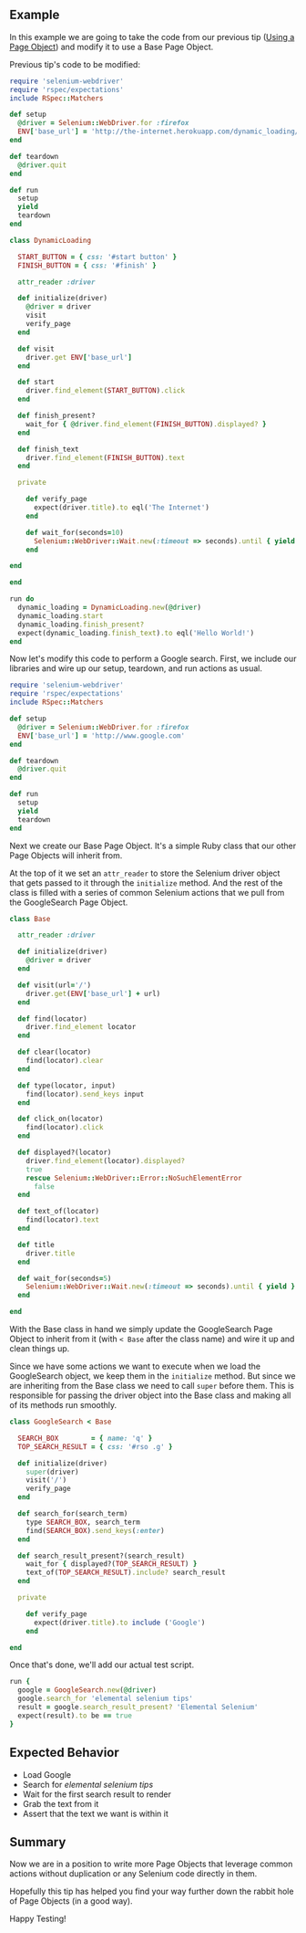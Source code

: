 ## Example

In this example we are going to take the code from our previous tip ([Using a Page Object](http://elementalselenium.com/tips/7-use-a-page-object)) and modify it to use a Base Page Object.

Previous tip's code to be modified:

```ruby
require 'selenium-webdriver'
require 'rspec/expectations'
include RSpec::Matchers

def setup
  @driver = Selenium::WebDriver.for :firefox
  ENV['base_url'] = 'http://the-internet.herokuapp.com/dynamic_loading/2'
end

def teardown
  @driver.quit
end

def run
  setup
  yield
  teardown
end

class DynamicLoading

  START_BUTTON = { css: '#start button' }
  FINISH_BUTTON = { css: '#finish' }

  attr_reader :driver

  def initialize(driver)
    @driver = driver
    visit
    verify_page
  end

  def visit
    driver.get ENV['base_url']
  end

  def start
    driver.find_element(START_BUTTON).click
  end

  def finish_present?
    wait_for { @driver.find_element(FINISH_BUTTON).displayed? }
  end

  def finish_text
    driver.find_element(FINISH_BUTTON).text
  end

  private

    def verify_page
      expect(driver.title).to eql('The Internet')
    end

    def wait_for(seconds=10)
      Selenium::WebDriver::Wait.new(:timeout => seconds).until { yield }
    end

end

end

run do
  dynamic_loading = DynamicLoading.new(@driver)
  dynamic_loading.start
  dynamic_loading.finish_present?
  expect(dynamic_loading.finish_text).to eql('Hello World!')
end
```

Now let's modify this code to perform a Google search. First, we include our libraries and wire up our setup, teardown, and run actions as usual.

```ruby
require 'selenium-webdriver'
require 'rspec/expectations'
include RSpec::Matchers

def setup
  @driver = Selenium::WebDriver.for :firefox
  ENV['base_url'] = 'http://www.google.com'
end

def teardown
  @driver.quit
end

def run
  setup
  yield
  teardown
end
```

Next we create our Base Page Object. It's a simple Ruby class that our other Page Objects will inherit from.

At the top of it we set an `attr_reader` to store the Selenium driver object that gets passed to it through the `initialize` method. And the rest of the class is filled with a series of common Selenium actions that we pull from the GoogleSearch Page Object.

```ruby
class Base

  attr_reader :driver

  def initialize(driver)
    @driver = driver
  end

  def visit(url='/')
    driver.get(ENV['base_url'] + url)
  end

  def find(locator)
    driver.find_element locator
  end

  def clear(locator)
    find(locator).clear
  end

  def type(locator, input)
    find(locator).send_keys input
  end

  def click_on(locator)
    find(locator).click
  end

  def displayed?(locator)
    driver.find_element(locator).displayed?
    true
    rescue Selenium::WebDriver::Error::NoSuchElementError
      false
  end

  def text_of(locator)
    find(locator).text
  end

  def title
    driver.title
  end

  def wait_for(seconds=5)
    Selenium::WebDriver::Wait.new(:timeout => seconds).until { yield }
  end

end
```

With the Base class in hand we simply update the GoogleSearch Page Object to inherit from it (with `< Base` after the class name) and wire it up and clean things up.

Since we have some actions we want to execute when we load the GoogleSearch object, we keep them in the `initialize` method. But since we are inheriting from the Base class we need to call `super` before them. This is responsible for passing the driver object into the Base class and making all of its methods run smoothly.

```ruby
class GoogleSearch < Base

  SEARCH_BOX        = { name: 'q' }
  TOP_SEARCH_RESULT = { css: '#rso .g' }

  def initialize(driver)
    super(driver)
    visit('/')
    verify_page
  end

  def search_for(search_term)
    type SEARCH_BOX, search_term
    find(SEARCH_BOX).send_keys(:enter)
  end

  def search_result_present?(search_result)
    wait_for { displayed?(TOP_SEARCH_RESULT) }
    text_of(TOP_SEARCH_RESULT).include? search_result
  end

  private

    def verify_page
      expect(driver.title).to include ('Google')
    end

end
```

Once that's done, we'll add our actual test script.

```ruby
run {
  google = GoogleSearch.new(@driver)
  google.search_for 'elemental selenium tips'
  result = google.search_result_present? 'Elemental Selenium'
  expect(result).to be == true
}
```

## Expected Behavior

+ Load Google
+ Search for _elemental selenium tips_
+ Wait for the first search result to render
+ Grab the text from it
+ Assert that the text we want is within it

## Summary

Now we are in a position to write more Page Objects that leverage common actions without duplication or any Selenium code directly in them.

Hopefully this tip has helped you find your way further down the rabbit hole of Page Objects (in a good way).

Happy Testing!
